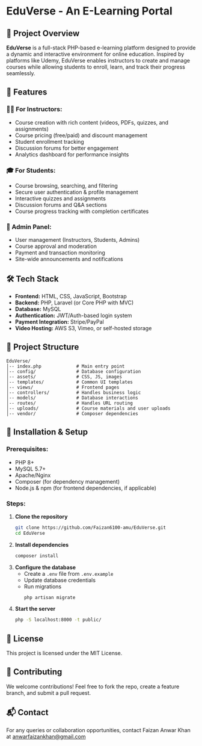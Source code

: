 # EduVerse - An E-Learning Portal

## 📌 Project Overview
**EduVerse** is a full-stack PHP-based e-learning platform designed to provide a dynamic and interactive environment for online education. Inspired by platforms like Udemy, EduVerse enables instructors to create and manage courses while allowing students to enroll, learn, and track their progress seamlessly.

## 🚀 Features

### 🧑‍🏫 For Instructors:
- Course creation with rich content (videos, PDFs, quizzes, and assignments)
- Course pricing (free/paid) and discount management
- Student enrollment tracking
- Discussion forums for better engagement
- Analytics dashboard for performance insights

### 🎓 For Students:
- Course browsing, searching, and filtering
- Secure user authentication & profile management
- Interactive quizzes and assignments
- Discussion forums and Q&A sections
- Course progress tracking with completion certificates

### 🔧 Admin Panel:
- User management (Instructors, Students, Admins)
- Course approval and moderation
- Payment and transaction monitoring
- Site-wide announcements and notifications

## 🛠️ Tech Stack
- **Frontend:** HTML, CSS, JavaScript, Bootstrap
- **Backend:** PHP, Laravel (or Core PHP with MVC)
- **Database:** MySQL
- **Authentication:** JWT/Auth-based login system
- **Payment Integration:** Stripe/PayPal
- **Video Hosting:** AWS S3, Vimeo, or self-hosted storage

## 📂 Project Structure
```
EduVerse/
│-- index.php             # Main entry point
│-- config/               # Database configuration
│-- assets/               # CSS, JS, images
│-- templates/            # Common UI templates
│-- views/                # Frontend pages
│-- controllers/          # Handles business logic
│-- models/               # Database interactions
│-- routes/               # Handles URL routing
│-- uploads/              # Course materials and user uploads
│-- vendor/               # Composer dependencies
```

## 🔧 Installation & Setup
### Prerequisites:
- PHP 8+
- MySQL 5.7+
- Apache/Nginx
- Composer (for dependency management)
- Node.js & npm (for frontend dependencies, if applicable)

### Steps:
1. **Clone the repository**
   ```bash
   git clone https://github.com/Faizan6100-amu/EduVerse.git
   cd EduVerse
   ```
2. **Install dependencies**
   ```bash
   composer install
   ```
3. **Configure the database**
   - Create a `.env` file from `.env.example`
   - Update database credentials
   - Run migrations
     ```bash
     php artisan migrate
     ```
4. **Start the server**
   ```bash
   php -S localhost:8000 -t public/
   ```

## 📜 License
This project is licensed under the MIT License.

## 🤝 Contributing
We welcome contributions! Feel free to fork the repo, create a feature branch, and submit a pull request.

## 📬 Contact
For any queries or collaboration opportunities, contact Faizan Anwar Khan at anwarfaizankhan@gmail.com
